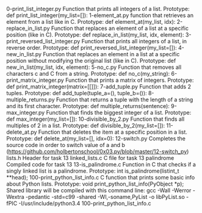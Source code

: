 0-print_list_integer.py	Function that prints all integers of a list. Prototype: def print_list_integer(my_list=[]):
1-element_at.py	function that retrieves an element from a list like in C. Prototype: def element_at(my_list, idx):
2-replace_in_list.py	Function that replaces an element of a list at a specific position (like in C). Prototype: def replace_in_list(my_list, idx, element):
3-print_reversed_list_integer.py	Function that prints all integers of a list, in reverse order. Prototype: def print_reversed_list_integer(my_list=[]):
4-new_in_list.py	Function that replaces an element in a list at a specific position without modifying the original list (like in C). Prototype: def new_in_list(my_list, idx, element):
5-no_c.py	Function that removes all characters c and C from a string. Prototype: def no_c(my_string):
6-print_matrix_integer.py	Function that prints a matrix of integers. Prototype: def print_matrix_integer(matrix=[[]]):
7-add_tuple.py	Function that adds 2 tuples. Prototype: def add_tuple(tuple_a=(), tuple_b=()):
8-multiple_returns.py	Function that returns a tuple with the length of a string and its first character. Prototype: def multiple_returns(sentence):
9-max_integer.py	Function that finds the biggest integer of a list. Prototype: def max_integer(my_list=[]):
10-divisible_by_2.py	Function that finds all multiples of 2 in a list. Prototype: def divisible_by_2(my_list=[]):
11-delete_at.py	Function that deletes the item at a specific position in a list. Prototype: def delete_at(my_list=[], idx=0):
12-switch.py	Completes the source code in order to switch value of a and b (https://github.com/holbertonschool/0x03.py/blob/master/12-switch_py)
lists.h	Header for task 13
linked_lists.c	C file for task 13
palindrome	Compiled code for task 13
13-is_palindrome.c	Function in C that checks if a singly linked list is a palindrome. Prototype: int is_palindrome(listint_t **head);
100-print_python_list_info.c	C function that prints some basic info about Python lists. Prototype: void print_python_list_info(PyObject *p); Shared library will be compiled with this command line:  gcc -Wall -Werror -Wextra -pedantic -std=c99 -shared -Wl,-soname,PyList -o libPyList.so -fPIC -I/usr/include/python3.4 100-print_python_list_info.c
